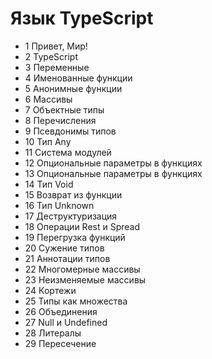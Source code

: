 # Язык TypeScript

- 1 Привет, Мир!
- 2 TypeScript
- 3 Переменные
- 4 Именованные функции
- 5 Анонимные функции
- 6 Массивы
- 7 Объектные типы
- 8 Перечисления
- 9 Псевдонимы типов
- 10 Тип Any
- 11 Система модулей
- 12 Опциональные параметры в функциях
- 13 Опциональные параметры в функциях
- 14 Тип Void
- 15 Возврат из функции
- 16 Тип Unknown
- 17 Деструктуризация
- 18 Операции Rest и Spread
- 19 Перегрузка функций
- 20 Сужение типов
- 21 Аннотации типов
- 22 Многомерные массивы
- 23 Неизменяемые массивы
- 24 Кортежи
- 25 Типы как множества
- 26 Объединения
- 27 Null и Undefined
- 28 Литералы
- 29 Пересечение
